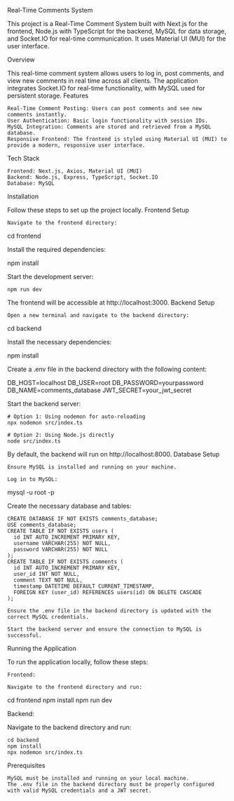 Real-Time Comments System

This project is a Real-Time Comment System built with Next.js for the frontend, Node.js with TypeScript for the backend, MySQL for data storage, and Socket.IO for real-time communication. It uses Material UI (MUI) for the user interface.

Overview

This real-time comment system allows users to log in, post comments, and view new comments in real time across all clients. The application integrates Socket.IO for real-time functionality, with MySQL used for persistent storage.
Features

    Real-Time Comment Posting: Users can post comments and see new comments instantly.
    User Authentication: Basic login functionality with session IDs.
    MySQL Integration: Comments are stored and retrieved from a MySQL database.
    Responsive Frontend: The frontend is styled using Material UI (MUI) to provide a modern, responsive user interface.

Tech Stack

    Frontend: Next.js, Axios, Material UI (MUI)
    Backend: Node.js, Express, TypeScript, Socket.IO
    Database: MySQL

Installation

Follow these steps to set up the project locally.
Frontend Setup

    Navigate to the frontend directory:

cd frontend

Install the required dependencies:

npm install

Start the development server:

    npm run dev

The frontend will be accessible at http://localhost:3000.
Backend Setup

    Open a new terminal and navigate to the backend directory:

cd backend

Install the necessary dependencies:

npm install

Create a .env file in the backend directory with the following content:

DB_HOST=localhost
DB_USER=root
DB_PASSWORD=yourpassword
DB_NAME=comments_database
JWT_SECRET=your_jwt_secret

Start the backend server:

    # Option 1: Using nodemon for auto-reloading
    npx nodemon src/index.ts

    # Option 2: Using Node.js directly
    node src/index.ts

By default, the backend will run on http://localhost:8000.
Database Setup

    Ensure MySQL is installed and running on your machine.

    Log in to MySQL:

mysql -u root -p

Create the necessary database and tables:

    CREATE DATABASE IF NOT EXISTS comments_database;
    USE comments_database;
    CREATE TABLE IF NOT EXISTS users (
      id INT AUTO_INCREMENT PRIMARY KEY,
      username VARCHAR(255) NOT NULL,
      password VARCHAR(255) NOT NULL
    );
    CREATE TABLE IF NOT EXISTS comments (
      id INT AUTO_INCREMENT PRIMARY KEY,
      user_id INT NOT NULL,
      comment TEXT NOT NULL,
      timestamp DATETIME DEFAULT CURRENT_TIMESTAMP,
      FOREIGN KEY (user_id) REFERENCES users(id) ON DELETE CASCADE
    );

    Ensure the .env file in the backend directory is updated with the correct MySQL credentials.

    Start the backend server and ensure the connection to MySQL is successful.

Running the Application

To run the application locally, follow these steps:

    Frontend:

    Navigate to the frontend directory and run:

cd frontend
npm install
npm run dev

Backend:

Navigate to the backend directory and run:

    cd backend
    npm install
    npx nodemon src/index.ts

Prerequisites

    MySQL must be installed and running on your local machine.
    The .env file in the backend directory must be properly configured with valid MySQL credentials and a JWT secret.
